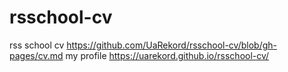 # rsschool-cv
rss school cv https://github.com/UaRekord/rsschool-cv/blob/gh-pages/cv.md
my profile https://uarekord.github.io/rsschool-cv/
